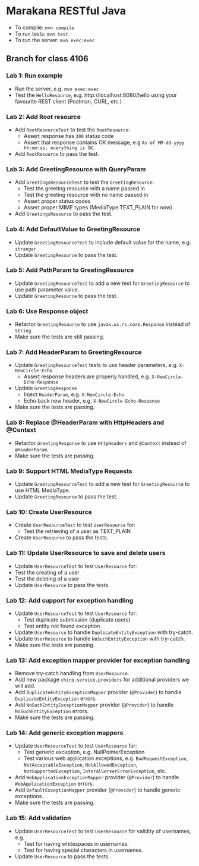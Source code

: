 Marakana RESTful Java
=====================

* To compile: `mvn compile`
* To run tests: `mvn test`
* To run the server: `mvn exec:exec`

## Branch for class 4106

### Lab 1: Run example
* Run the server, e.g. `mvn exec:exec`
* Test the `HelloResource`, e.g. http://localhost:8080/hello using your favourite REST client (Postman, CURL, etc.)

### Lab 2: Add Root resource
* Add `RootResourceTest` to test the `RootResource`:
  * Assert response has `200` status code
  * Assert that response contains OK message, e.g `As of MM-dd-yyyy hh:mm:ss, everything is OK.`
* Add `RootResource` to pass the test.

### Lab 3: Add GreetingResource with QueryParam
* Add `GreetingsResourceTest` to test the `GreetingResource`:
  * Test the greeting resource with a name passed in
  * Test the greeting resource with no name passed in
  * Assert proper status codes
  * Assert proper MIME types (MediaType.TEXT_PLAIN for now)
* Add `GreetingsResource` to pass the test.

### Lab 4: Add DefaultValue to GreetingResource
* Update `GreetingResourceTest` to include default value for the name, e.g. `stranger`
* Update `GreetingResource` to pass the test.

### Lab 5: Add PathParam to GreetingResource
* Update `GreetingResourceTest` to add a new test for `GreetingResource` to use path parameter value.
* Update `GreetingResource` to pass the test.

### Lab 6: Use Response object
* Refactor `GreetingResource` to use `javax.ws.rs.core.Response` instead of `String`.
* Make sure the tests are still passing.

### Lab 7: Add HeaderParam to GreetingResource
* Update `GreetingResourceTest` tests to use header parameters, e.g. `X-NewCircle-Echo`
  * Assert response headers are properly handled, e.g. `X-NewCircle-Echo-Response`
* Update `GreetingResponse`
  * Inject `HeaderParam`, e.g. `X-NewCircle-Echo`
  * Echo back new header, e.g. `X-NewCircle-Echo-Response`
* Make sure the tests are passing.

### Lab 8: Replace @HeaderParam with HttpHeaders and @Context
* Refactor `GreetingResponse` to use `HttpHeaders` and `@Context` instead of `@HeaderParam`.
* Make sure the tests are passing.

### Lab 9: Support HTML MediaType Requests
* Update `GreetingResourceTest` to add a new test for `GreetingResource` to use HTML MediaType.
* Update `GreetingResource` to pass the test.

### Lab 10: Create UserResource
* Create `UserResourceTest` to test `UserResource` for:
  * Test the retrieving of a user as TEXT_PLAIN
* Create `UserResource` to pass the tests.

### Lab 11: Update UserResource to save and delete users
* Update `UserResourceTest` to test `UserResource` for:
 * Test the creating of a user
 * Test the deleting of a user
* Update `UserResource` to pass the tests.

### Lab 12: Add support for exception handling
* Update `UserResourceTest` to test `UserResource` for:
  * Test duplicate submission (duplicate users)
  * Test entity not found exception
* Update `UserResource` to handle `DuplicateEntityException` with try-catch.
* Update `UserResource` to handle `NoSuchEntityException` with try-catch.
* Make sure the tests are passing.

### Lab 13: Add exception mapper provider for exception handling
* Remove try-catch handling from `UserResource`.
* Add new package `chirp.service.providers` for additional providers we will add.
* Add `DuplicateEntityExceptionMapper` provider (`@Provider`) to handle `DuplicateEntityException` errors.
* Add `NoSuchEntityExceptionMapper` provider (`@Provider`) to handle `NoSuchEntityException` errors.
* Make sure the tests are passing.

### Lab 14: Add generic exception mappers
* Update `UserResourceTest` to test `UserResource` for:
  * Test generic exception, e.g. NullPointerException
  * Test various web application exceptions, e.g. `BadRequestException`, `NotAcceptableException`, `NotAllowedException`, `NotSupportedException`, `InteralServerErrorException`, etc.
* Add `WebApplicationExceptionMapper` provider (`@Provider`) to handle `WebApplicationException` errors.
* Add `DefaultExceptionMapper` provider (`@Provider`) to handle generic exceptions.
* Make sure the tests are passing.

### Lab 15: Add validation
* Update `UserResourceTest` to test `UserResource` for validity of usernames, e.g.
  * Test for having whitespaces in usernames.
  * Test for having special characters in usernames.
* Update `UserResource` to pass the tests.

